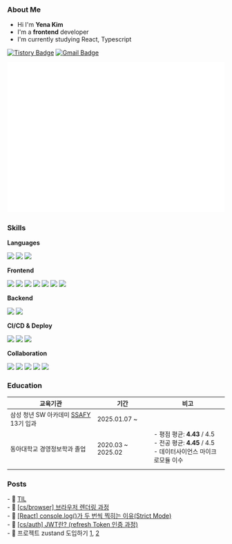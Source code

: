 <h3>About Me</h3>
<ul>
<li>Hi I'm <strong>Yena Kim</strong></li>
<li>I'm a <strong>frontend</strong> developer</li>
<li>I'm currently studying React, Typescript</li>
</ul>

[![Tistory Badge](https://img.shields.io/badge/Blog-232326?style=flat&logo=devbox&logoColor=white)](https://yeneua.tistory.com/) 
[![Gmail Badge](https://img.shields.io/badge/Gmail-EA4335?style=flat&logo=Gmail&logoColor=white)](mailto:yeneua.dev@gmail.com) 

![Metrics](/github-metrics.svg)
<br>
<h3>Skills</h3>
<p><strong>Languages</strong><p>
<img src="https://img.shields.io/badge/javascript-F7DF1E?style=flat-square&logo=javascript&logoColor=black">
<img src="https://img.shields.io/badge/typescript-3178C6?style=flat-square&logo=typescript&logoColor=white">
<img src="https://img.shields.io/badge/python-3776AB?style=flat-square&logo=python&logoColor=yellow">

<p><strong>Frontend</strong><p>
<img src="https://img.shields.io/badge/html5-E34F26?style=flat-square&logo=html5&logoColor=white">
<img src="https://img.shields.io/badge/css-0070BA?style=flat-square&logo=css&logoColor=white">
<img src="https://img.shields.io/badge/React-61DAFB?style=flat-square&logo=react&logoColor=white">
<img src="https://img.shields.io/badge/Vue.js-4FC08D?style=flat-square&logo=vuedotjs&logoColor=white">
<img src="https://img.shields.io/badge/vite-646CFF?style=flat-square&logo=vite&logoColor=white">
<img src="https://img.shields.io/badge/styledcomponents-DB7093?style=flat-square&logo=styledcomponents&logoColor=white">
<img src="https://img.shields.io/badge/tailwindcss-06B6D4?style=flat-square&logo=tailwindcss&logoColor=white">

<p><strong>Backend</strong><p>
<img src="https://img.shields.io/badge/django-092E20?style=flat-square&logo=django&logoColor=white">
<img src="https://img.shields.io/badge/mysql-4479A1?style=flat-square&logo=mysql&logoColor=white">

<p><strong>CI/CD & Deploy</strong><p>
<img src="https://img.shields.io/badge/vercel-000000?style=flat-square&logo=vercel&logoColor=white">
<img src="https://img.shields.io/badge/supabase-3FCF8E?style=flat-square&logo=supabase&logoColor=white">
<img src="https://img.shields.io/badge/render-000000?style=flat-square&logo=render&logoColor=white">
  
<p><strong>Collaboration</strong><p>
<img src="https://img.shields.io/badge/git-F05032?style=flat-square&logo=git&logoColor=white">
<img src="https://img.shields.io/badge/github-181717?style=flat-square&logo=github&logoColor=white">
<img src="https://img.shields.io/badge/figma-F24E1E?style=flat-square&logo=figma&logoColor=white">
<img src="https://img.shields.io/badge/notion-000000?style=flat-square&logo=notion&logoColor=white">
<img src="https://img.shields.io/badge/slack-4A154B?style=flat-square&logo=slack&logoColor=white">
  
<br>
<div align= "left">
    <h3>Education</h3>
    <table>
        <thead>
            <tr>
                <th>교육기관</th>
                <th>기간</th>
                <th>비고</th>
            </tr>
        </thead>
        <tbody>
            <tr>
                <td>
                삼성 청년 SW 아카데미
                    <a href=https://www.ssafy.com/ksp/jsp/swp/swpMain.jsp target="_blank">SSAFY</a> 13기 입과
                </td>
                <td>2025.01.07 ~</td>
                <td></td>
            </tr>
            <tr>
                <td>동아대학교 경영정보학과 졸업</td>
                <td>2020.03 ~ 2025.02</td>
                <td>
                    <div style="margin-bottom: 8px;">
                        - 평점 평균: <strong>4.43</strong> / 4.5<br>
                        - 전공 평균: <strong>4.45</strong> / 4.5<br>
                        - 데이터사이언스 마이크로모듈 이수
                    </div>
                </td>
            </tr>
        </tbody>
    </table>
</div>

<h3>Posts</h3>
- 📌 <a href="https://github.com/yeneua/TIL" >TIL</a><br>
- 🔗 <a href="https://github.com/yeneua/TIL/blob/main/cs/browser/rendering.md">[cs/browser] 브라우저 렌더링 과정</a><br>
- 🔗 <a href="https://yeneua.tistory.com/29">[React] console.log()가 두 번씩 찍히는 이유(Strict Mode)</a><br>
- 🔗 <a href="https://github.com/yeneua/TIL/blob/main/cs/auth/jwt.md">[cs/auth] JWT란? (refresh Token 인증 과정)</a><br>
- 🔗 프로젝트 zustand 도입하기 <a href="https://github.com/yeneua/TIL/blob/main/pjt.yenaNow/loginStateManagement.md">1</a>, <a href="https://github.com/yeneua/TIL/blob/main/pjt.yenaNow/implementZustand.md">2</a>
